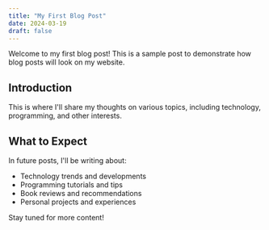 ```yaml
---
title: "My First Blog Post"
date: 2024-03-19
draft: false
---
```


Welcome to my first blog post! This is a sample post to demonstrate how blog posts will look on my website.

## Introduction

This is where I'll share my thoughts on various topics, including technology, programming, and other interests.

## What to Expect

In future posts, I'll be writing about:
- Technology trends and developments
- Programming tutorials and tips
- Book reviews and recommendations
- Personal projects and experiences

Stay tuned for more content! 